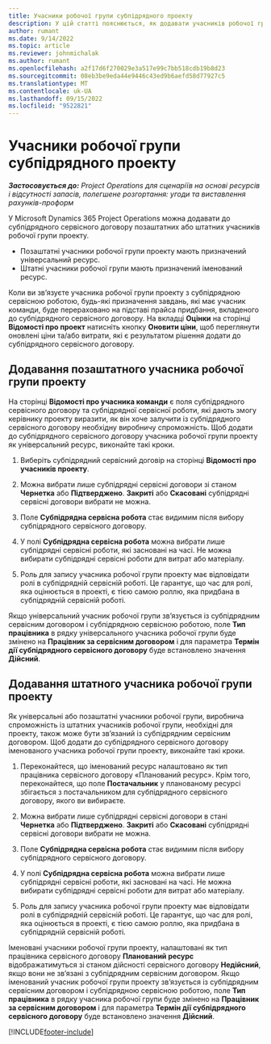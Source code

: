 ```yaml
---
title: Учасники робочої групи субпідрядного проекту
description: У цій статті пояснюється, як додавати учасників робочої групи проекту до субпідрядного сервісного договору в Microsoft Dynamics 365 Project Operations.
author: rumant
ms.date: 9/14/2022
ms.topic: article
ms.reviewer: johnmichalak
ms.author: rumant
ms.openlocfilehash: a2f17d6f270029e3a517e99c7bb518cdb19b8d23
ms.sourcegitcommit: 08eb3be9eda44e9446c43ed9b6aefd58d77927c5
ms.translationtype: MT
ms.contentlocale: uk-UA
ms.lasthandoff: 09/15/2022
ms.locfileid: "9522821"
---
```

# <a name="subcontracting-project-team-members"></a>Учасники робочої групи субпідрядного проекту

_**Застосовується до:** Project Operations для сценаріїв на основі ресурсів і відсутності запасів, полегшене розгортання: угоди та виставлення рахунків-проформ_

У Microsoft Dynamics 365 Project Operations можна додавати до субпідрядного сервісного договору позаштатних або штатних учасників робочої групи проекту.

- Позаштатні учасники робочої групи проекту мають призначений універсальний ресурс.
- Штатні учасники робочої групи мають призначений іменований ресурс.

Коли ви зв’язуєте учасника робочої групи проекту з субпідрядною сервісною роботою, будь-які призначення завдань, які має учасник команди, буде перераховано на підставі прайса придбання, вкладеного до субпідрядного сервісного договору.  На вкладці **Оцінки** на сторінці **Відомості про проект** натисніть кнопку **Оновити ціни**, щоб переглянути оновлені ціни та/або витрати, які є результатом рішення додати до субпідрядного сервісного договору. 

## <a name="subcontracting-an-unstaffed-project-team-member"></a>Додавання позаштатного учасника робочої групи проекту
На сторінці **Відомості про учасника команди** є поля субпідрядного сервісного договору та субпідрядної сервісної роботи, які дають змогу керівнику проекту виразити, як він хоче залучити із субпідрядного сервісного договору необхідну виробничу спроможність. Щоб додати до субпідрядного сервісного договору учасника робочої групи проекту як універсальний ресурс, виконайте такі кроки.

1.  Виберіть субпідрядний сервісний договір на сторінці **Відомості про учасників проекту**.

2.  Можна вибрати лише субпідрядні сервісні договори зі станом **Чернетка** або **Підтверджено**. **Закриті** або **Скасовані** субпідрядні сервісні договори вибрати не можна. 

3.  Поле **Субпідрядна сервісна робота** стає видимим після вибору субпідрядного сервісного договору.

4.  У полі **Субпідрядна сервісна робота** можна вибрати лише субпідрядні сервісні роботи, які засновані на часі. Не можна вибирати субпідрядні сервісні роботи для витрат або матеріалу.

5.  Роль для запису учасника робочої групи проекту має відповідати ролі в субпідрядній сервісній роботі. Це гарантує, що час для ролі, яка оцінюється в проекті, є тією самою роллю, яка придбана в субпідрядній сервісній роботі. 

Якщо універсальний учасник робочої групи зв’язується із субпідрядним сервісним договором і субпідрядною сервісною роботою, поле **Тип працівника** в рядку універсального учасника робочої групи буде змінено на **Працівник за сервісним договором** і для параметра **Термін дії субпідрядного сервісного договору** буде встановлено значення **Дійсний**.

## <a name="subcontracting-a-staffed-project-team-member"></a>Додавання штатного учасника робочої групи проекту
Як універсальні або позаштатні учасники робочої групи, виробнича спроможність із штатних учасників робочої групи, необхідні для проекту, також може бути зв’язаний із субпідрядним сервісним договором. Щоб додати до субпідрядного сервісного договору іменованого учасника робочої групи проекту, виконайте такі кроки.

1.  Переконайтеся, що іменований ресурс налаштовано як тип працівника сервісного договору «Планований ресурс». Крім того, переконайтеся, що поле **Постачальник** у планованому ресурсі збігається з постачальником для субпідрядного сервісного договору, якого ви вибираєте. 

2.  Можна вибрати лише субпідрядні сервісні договори в стані **Чернетка** або **Підтверджено**. **Закриті** або **Скасовані** субпідрядні сервісні договори вибрати не можна. 

3.  Поле **Субпідрядна сервісна робота** стає видимим після вибору субпідрядного сервісного договору.

4.  У полі **Субпідрядна сервісна робота** можна вибрати лише субпідрядні сервісні роботи, які засновані на часі. Не можна вибирати субпідрядні сервісні роботи для витрат або матеріалу.

5.  Роль для запису учасника робочої групи проекту має відповідати ролі в субпідрядній сервісній роботі. Це гарантує, що час для ролі, яка оцінюється в проекті, є тією самою роллю, яка придбана в субпідрядній сервісній роботі. 

Іменовані учасники робочої групи проекту, налаштовані як тип працівника сервісного договору **Планований ресурс** відображатимуться зі станом дійсності сервісного договору **Недійсний**, якщо вони не зв’язані з субпідрядним сервісним договором. Якщо іменований учасник робочої групи проекту зв’язується із субпідрядним сервісним договором і субпідрядною сервісною роботою, поле **Тип працівника** в рядку учасника робочої групи буде змінено на **Працівник за сервісним договором** і для параметра **Термін дії субпідрядного сервісного договору** буде встановлено значення **Дійсний**.

[!INCLUDE[footer-include](../../includes/footer-banner.md)]
